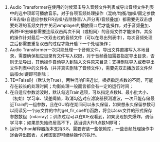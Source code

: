 1. Audio Transformer在使用的时候双击导入音频文件列表或导出音频文件列表中的选中项即可播放音乐，对于各项音频处理操作（混响/均衡/加噪/固定参数FIR去噪/自适应参数FIR去噪/去除静音/人声分离/音频叠加）都需要先双击想要处理的音频文件并关闭wmplayer的播放窗口后才能操作，对于音频叠加、两种FIR去噪都需要连续双击两次不同（或相同）的音频文件才能操作，其余的操作针对最后一次双击过的音频文件（可以在导出列表中），每次音频处理之后都需要重复双击的过程才能开启下一个处理操作；
2. Audio Transformer一次只能处理一个音频文件，导出文件直接写入本地目录，需要确保相应目录有文件写入权限，对于音频叠加需要指定导出目录，否则无法导出，其他操作自动导入到输入文件原来目录；支持删除导入或者导出文件列表中的文件名（并非真实删除了音频文件），需要先双击播放该文件然后按del键即可删除；
3. TD=False时（默认为True），两种混响FIR近似，根据指定点数的不同，可能存在较长的处理时间；均衡处理一般而言都会有一定的运行时间；
4. 在自适应参数滤波时，默认勾选Train选项，可以指定点数N、最小批大小、（初始）学习率、误差阈值，取消勾选对应滤波器预测滤波，一次只能存储最近Train的一组参数，且在GUI存在期间可以永久保留，如果想永久保留参数可以阅读另一个py文件的中的get_fir_coeff()函数，将会以csv文件的形式保存参数数组（ndarray）；训练过程可以在IDE观看到，如果发现损失爆炸，调低学习率；如果损失始终居高不下，适当调大FIR点数N即可；
5. 运行Python解释器版本支持3.8，需要安装一些依赖库，一些音频处理操作中途会弹出图表，关闭图窗即可继续操作的执行。